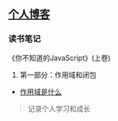 ## [个人博客](https://jayconscious.github.io/blog/)


### 读书笔记
《你不知道的JavaScript》(上卷)
  1.  第一部分：作用域和闭包
  - [作用域是什么](https://jayconscious.github.io/blog/book/dontknowjs/scope.html)
  <!-- - [词法作用域](https://jayconscious.github.io/blog/book/dontknowjs/scope.html) -->

> 记录个人学习和成长

